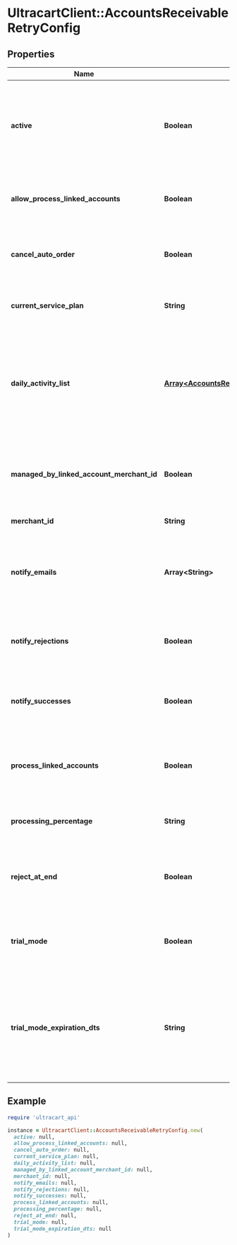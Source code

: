 # UltracartClient::AccountsReceivableRetryConfig

## Properties

| Name | Type | Description | Notes |
| ---- | ---- | ----------- | ----- |
| **active** | **Boolean** | True if the retry should run daily.  False puts the retry service into an inactive state for this merchant. | [optional] |
| **allow_process_linked_accounts** | **Boolean** | True if this account has linked accounts that it can process. | [optional] |
| **cancel_auto_order** | **Boolean** | If true also cancel the auto order if the order is rejected at the end | [optional] |
| **current_service_plan** | **String** | The current service plan that the account is on. | [optional] |
| **daily_activity_list** | [**Array&lt;AccountsReceivableRetryDayActivity&gt;**](AccountsReceivableRetryDayActivity.md) | A list of days and what actions should take place on those days after an order reaches accounts receivable | [optional] |
| **managed_by_linked_account_merchant_id** | **Boolean** | If not null, this account is managed by the specified parent merchant id. | [optional] |
| **merchant_id** | **String** | UltraCart merchant ID | [optional] |
| **notify_emails** | **Array&lt;String&gt;** | A list of email addresses to receive summary notifications from the retry service. | [optional] |
| **notify_rejections** | **Boolean** | If true, email addresses are notified of rejections. | [optional] |
| **notify_successes** | **Boolean** | If true, email addresses are notified of successful charges. | [optional] |
| **process_linked_accounts** | **Boolean** | If true, all linked accounts are also processed using the same rules. | [optional] |
| **processing_percentage** | **String** | The percentage rate charged for the service. | [optional] |
| **reject_at_end** | **Boolean** | If true, the order is rejected the day after the last configured activity day | [optional] |
| **trial_mode** | **Boolean** | True if the account is currently in trial mode.  Set to false to exit trial mode. | [optional] |
| **trial_mode_expiration_dts** | **String** | The date when trial mode expires.  If this date is reached without exiting trial mode, the service will de-activate. | [optional] |

## Example

```ruby
require 'ultracart_api'

instance = UltracartClient::AccountsReceivableRetryConfig.new(
  active: null,
  allow_process_linked_accounts: null,
  cancel_auto_order: null,
  current_service_plan: null,
  daily_activity_list: null,
  managed_by_linked_account_merchant_id: null,
  merchant_id: null,
  notify_emails: null,
  notify_rejections: null,
  notify_successes: null,
  process_linked_accounts: null,
  processing_percentage: null,
  reject_at_end: null,
  trial_mode: null,
  trial_mode_expiration_dts: null
)
```

